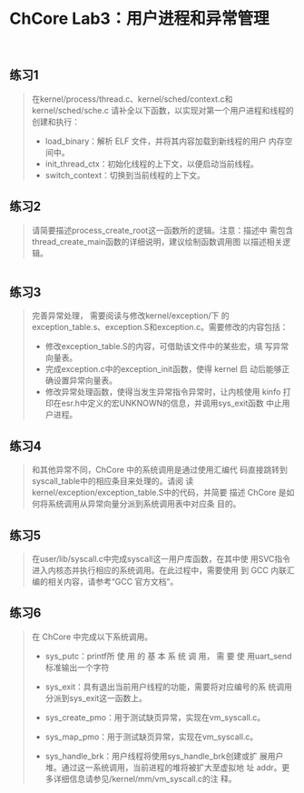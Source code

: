 # ChCore Lab3：用户进程和异常管理



​       

## 练习1

> 在kernel/process/thread.c、kernel/sched/context.c和kernel/sched/sche.c 请补全以下函数，以实现对第一个用户进程和线程的创建和执行：
>
> * load_binary：解析 ELF 文件，并将其内容加载到新线程的用户 内存空间中。
> * init_thread_ctx：初始化线程的上下文，以便启动当前线程。
> * switch_context：切换到当前线程的上下文。







## 练习2

> 请简要描述process_create_root这一函数所的逻辑。注意：描述中 需包含thread_create_main函数的详细说明，建议绘制函数调用图 以描述相关逻辑。



```gr
```





## 练习3

> 完善异常处理， 需要阅读与修改kernel/exception/下 的exception_table.s、exception.S和exception.c。需要修改的内容包括：
>
> * 修改exception_table.S的内容，可借助该文件中的某些宏，填 写异常向量表。
> * 完成exception.c中的exception_init函数，使得 kernel 启 动后能够正确设置异常向量表。
> * 修改异常处理函数，使得当发生异常指令异常时，让内核使用 kinfo 打印在esr.h中定义的宏UNKNOWN的信息，并调用sys_exit函数 中止用户进程。











## 练习4

> 和其他异常不同，ChCore 中的系统调用是通过使用汇编代 码直接跳转到syscall_table中的相应条目来处理的。请阅 读kernel/exception/exception_table.S中的代码，并简要 描述 ChCore 是如何将系统调用从异常向量分派到系统调用表中对应条 目的。











## 练习5

> 在user/lib/syscall.c中完成syscall这一用户库函数，在其中使 用SVC指令进入内核态并执行相应的系统调用。在此过程中，需要使用 到 GCC 内联汇编的相关内容，请参考“GCC 官方文档”。









## 练习6

> 在 ChCore 中完成以下系统调用。
>
> * sys_putc：printf所 使 用 的 基 本 系 统 调 用， 需 要 使 用uart_send标准输出一个字符
>
> * sys_exit：具有退出当前用户线程的功能，需要将对应编号的系 统调用分派到sys_exit这一函数上。
> * sys_create_pmo：用于测试缺页异常，实现在vm_syscall.c。
> * sys_map_pmo：用于测试缺页异常，实现在vm_syscall.c。
> * sys_handle_brk：用户线程将使用sys_handle_brk创建或扩 展用户堆。通过这一系统调用，当前进程的堆将被扩大至虚拟地 址 addr。更多详细信息请参见/kernel/mm/vm_syscall.c的注 释。